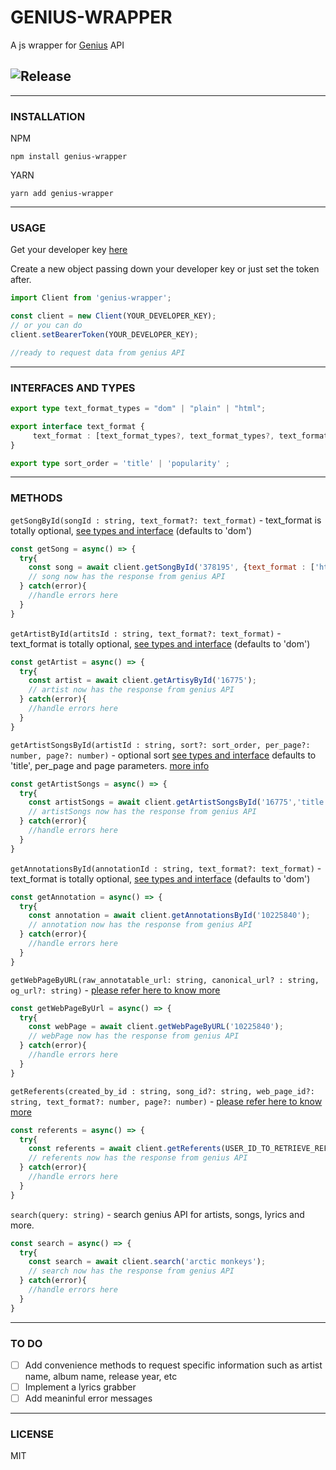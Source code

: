 # GENIUS-WRAPPER
A js wrapper for [Genius](https://genius.com/) API

![Release](https://badgen.net/github/release/VitorDiass/genius-wrapper)
---


---
### INSTALLATION

NPM
```
npm install genius-wrapper
```
YARN
```
yarn add genius-wrapper
```
---
### USAGE

Get your developer key [here](https://genius.com/developers)

Create a new object passing down your developer key or just set the token after. 
```js
import Client from 'genius-wrapper';

const client = new Client(YOUR_DEVELOPER_KEY);
// or you can do
client.setBearerToken(YOUR_DEVELOPER_KEY);

//ready to request data from genius API
```
---

### INTERFACES AND TYPES

```ts
export type text_format_types = "dom" | "plain" | "html";

export interface text_format {
     text_format : [text_format_types?, text_format_types?, text_format_types?];
}

export type sort_order = 'title' | 'popularity' ;

```

---
### METHODS

`getSongById(songId : string, text_format?: text_format)` - text_format is totally optional, [see types and interface](#interfaces-and-types) (defaults to 'dom')

```js
const getSong = async() => {
  try{
    const song = await client.getSongById('378195', {text_format : ['html']});
    // song now has the response from genius API
  } catch(error){
    //handle errors here
  }
}
```

`getArtistById(artitsId : string, text_format?: text_format)` - text_format is totally optional, [see types and interface](#interfaces-and-types) (defaults to 'dom')

```js
const getArtist = async() => {
  try{
    const artist = await client.getArtisyById('16775');
    // artist now has the response from genius API
  } catch(error){
    //handle errors here
  }
}
```

`getArtistSongsById(artistId : string, sort?: sort_order, per_page?: number, page?: number)` - optional sort [see types and interface](#interfaces-and-types) defaults to 'title', per_page and page parameters. [more info](https://docs.genius.com/#artists-h2)


```js
const getArtistSongs = async() => {
  try{
    const artistSongs = await client.getArtistSongsById('16775','title', 5, 3);
    // artistSongs now has the response from genius API
  } catch(error){
    //handle errors here
  }
}
```

`getAnnotationsById(annotationId : string, text_format?: text_format)` - text_format is totally optional, [see types and interface](#interfaces-and-types) (defaults to 'dom')

```js
const getAnnotation = async() => {
  try{
    const annotation = await client.getAnnotationsById('10225840');
    // annotation now has the response from genius API
  } catch(error){
    //handle errors here
  }
}
```

`getWebPageByURL(raw_annotatable_url: string, canonical_url? : string, og_url?: string)` - [please refer here to know more](https://docs.genius.com/#web_pages-h2)


```js
const getWebPageByUrl = async() => {
  try{
    const webPage = await client.getWebPageByURL('10225840');
    // webPage now has the response from genius API
  } catch(error){
    //handle errors here
  }
}
```

`getReferents(created_by_id : string, song_id?: string, web_page_id?: string, text_format?: number, page?: number)` - [please refer here to know more](https://docs.genius.com/#referents-h2)

```js
const referents = async() => {
  try{
    const referents = await client.getReferents(USER_ID_TO_RETRIEVE_REFERENTS_FROM);
    // referents now has the response from genius API
  } catch(error){
    //handle errors here
  }
}
```

`search(query: string)` - search genius API for artists, songs, lyrics and more. 

```js
const search = async() => {
  try{
    const search = await client.search('arctic monkeys');
    // search now has the response from genius API
  } catch(error){
    //handle errors here
  }
}
```

---

### TO DO

- [ ] Add convenience methods to request specific information such as artist name, album name, release year, etc
- [ ] Implement a lyrics grabber
- [ ] Add meaninful error messages

---

### LICENSE
MIT



